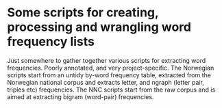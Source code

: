 # Some scripts for creating, processing and wrangling word frequency lists
Just somewhere to gather together various scripts for extracting word frequencies. Poorly annotated, and very project-specific.
The Norwegian scripts start from an untidy by-word frequency table, extracted from the Norwegian national corpus and extracts letter, and ngraph (letter pair, triples etc) frequencies.
The NNC scripts start from the raw corpus and is aimed at extracting bigram (word-pair) frequencies.

